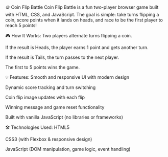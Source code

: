 🪙 Coin Flip Battle
Coin Flip Battle is a fun two-player browser game built with HTML, CSS, and JavaScript. The goal is simple: take turns flipping a coin, score points when it lands on heads, and race to be the first player to reach 5 points!

🎮 How It Works:
Two players alternate turns flipping a coin.

If the result is Heads, the player earns 1 point and gets another turn.

If the result is Tails, the turn passes to the next player.

The first to 5 points wins the game.

💡 Features:
Smooth and responsive UI with modern design

Dynamic score tracking and turn switching

Coin flip image updates with each flip

Winning message and game reset functionality

Built with vanilla JavaScript (no libraries or frameworks)

🛠️ Technologies Used:
HTML5

CSS3 (with Flexbox & responsive design)

JavaScript (DOM manipulation, game logic, event handling)
